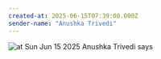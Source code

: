 ```yaml
---
created-at: 2025-06-15T07:39:00.000Z
sender-name: "Anushka Trivedi"
---
```


![at Sun Jun 15 2025 Anushka Trivedi says](./messages/images/IMG-20250615-WA0003.jpg)

